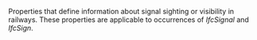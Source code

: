 Properties that define information about signal sighting or visibility in railways. These properties are applicable to occurrences of _IfcSignal_ and _IfcSign_.
